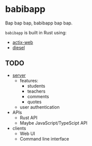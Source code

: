 # babibapp

Bap bap bap, babibapp bap bap.

`babibapp` is built in Rust using:
- [actix-web](https://actix.rs)
- [diesel](https://diesel.rs)

## TODO

- [server](server)
	- features:
		- students
		- teachers
		- comments
		- quotes
	- user authentication
- APIs
	- Rust API
	- Maybe JavaScript/TypeScipt API
- clients
	- Web UI
	- Command line interface
